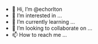 - 👋 Hi, I’m @echorlton
- 👀 I’m interested in ...
- 🌱 I’m currently learning ...
- 💞️ I’m looking to collaborate on ...
- 📫 How to reach me ...

<!---
echorlton/echorlton is a ✨ special ✨ repository because its `README.md` (this file) appears on your GitHub profile.
You can click the Preview link to take a look at your changes.
--->
